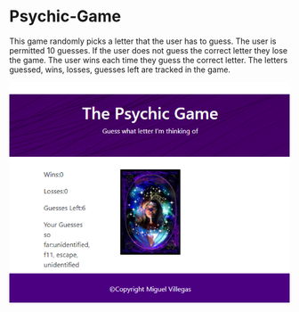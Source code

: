 # Psychic-Game

This game randomly picks a letter that the user has to guess.  The user is permitted 10 guesses. If the user does not guess the correct letter they lose the game.  The user wins each time they guess the correct letter.  The letters guessed, wins, losses, guesses left are tracked in the game. 


![Psychic](assets/images/Psychic.png)



